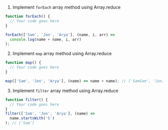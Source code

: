 1. Implement `forEach` array method using Array.reduce

```js
function forEach() {
  // Your code goes here
}

forEach(['Sam', 'Jon', 'Arya'], (name, i, arr) =>
  console.log(name + name, i, arr)
);
```

2. Implement `map` array method using Array.reduce

```js
function map() {
  // Your code goes here
}

map(['Sam', 'Jon', 'Arya'], (name) => name + name); // ['SamSam', 'JonJon', 'AryaArya']
```

3. Implement `filter` array method using Array.reduce

```js
function filter() {
  // Your code goes here
}
filter(['Sam', 'Jon', 'Arya'], (name) =>
  name.startsWith('S')
); // ['Sam']
```
